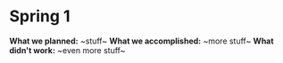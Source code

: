 # Spring 1

**What we planned:** ~stuff~
**What we accomplished:** ~more stuff~
**What didn't work:** ~even more stuff~
